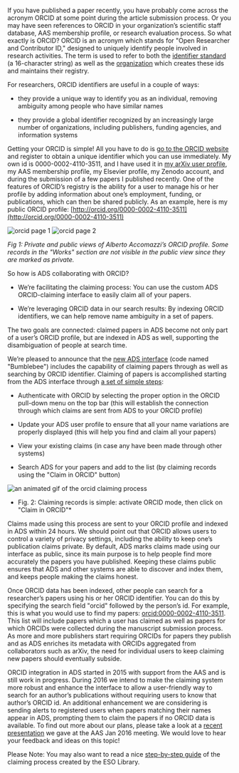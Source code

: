 
If you have published a paper recently, you have probably come across the acronym ORCID at some point during the article submission process.  Or you may have seen references to ORCID in your organization’s scientific staff database, AAS membership profile, or research evaluation process.  So what exactly is ORCID?  ORCID is an acronym which stands for "Open Researcher and Contributor ID," designed to uniquely identify people involved in research activities.  The term is used to refer to both the [identifier standard](https://en.wikipedia.org/wiki/ORCID) (a 16-character string) as well as the [organization](http://orcid.org) which creates these ids and maintains their registry.

For researchers, ORCID identifiers are useful in a couple of ways:

* they provide a unique way to identify you as an individual, removing ambiguity among people who have similar names

* they provide a global identifier recognized by an increasingly large number of organizations, including publishers, funding agencies, and information systems

Getting your ORCID is simple!  All you have to do is [go to the ORCID website](http://orcid.org) and register to obtain a unique identifier which you can use immediately.  My own id is 0000-0002-4110-3511, and I have used it in [my arXiv user profile](http://arxiv.org/a/accomazzi_a_1.html), my AAS membership profile, my Elsevier profile, my Zenodo account, and during the submission of a few papers I published recently.  One of the features of ORCID’s registry is the ability for a user to manage his or her profile by adding information about one’s employment, funding, or publications, which can then be shared publicly.  As an example, here is my public ORCID profile: [http://orcid.org/0000-0002-4110-3511](http://orcid.org/0000-0002-4110-3511)

<img class="img-responsive" src="./../help/img/orcid_image_0.png" alt="orcid page 1"/>
<img class="img-responsive" src="./../help/img/orcid_image_1.png" alt="orcid page 2"/>

*Fig 1: Private and public views of Alberto Accomazzi’s ORCID profile.  Some records in the "Works" section are not visible in the public view since they are marked as private.*

So how is ADS collaborating with ORCID?

* We’re facilitating the claiming process: You can use the custom ADS ORCID-claiming interface to easily claim all of your papers.

* We’re leveraging ORCID data in our search results: By  indexing ORCID identifiers, we can help remove name ambiguity in a set of papers.

The two goals are connected: claimed papers in ADS become not only part of a user’s ORCID profile, but are indexed in ADS as well, supporting the disambiguation of people at search time.

We’re pleased to announce that the [new ADS interface](https://ui.adsabs.harvard.edu) (code named "Bumblebee") includes the capability of claiming papers through as well as searching by ORCID identifier.  Claiming of papers is accomplished starting from the ADS interface through [a set of simple steps](https://ui.adsabs.harvard.edu/#orcid-instructions):

* Authenticate with ORCID by selecting the proper option in the ORCID pull-down menu on the top bar (this will establish the connection through which claims are sent from ADS to your ORCID profile)

* Update your ADS user profile to ensure that all your name variations are properly displayed (this will help you find and claim all your papers)

* View your existing claims (in case any have been made through other systems)

* Search ADS for your papers and add to the list (by claiming records using the "Claim in ORCID" button)

<img src="./../help/img/orcid-claiming.gif" alt="an animated gif of the orcid claiming process" class="img-responsive" style="margin:auto">

*	Fig. 2: Claiming records is simple: activate ORCID mode, then click on "Claim in ORCID"*

Claims made using this process are sent to your ORCID profile and indexed in ADS within 24 hours.  We should point out that ORCID allows users to control a variety of privacy settings, including the ability to keep one’s publication claims private.  By default, ADS marks claims made using our interface as public, since its main purpose is to help people find more accurately the papers you have published.  Keeping these claims public ensures that ADS and other systems are able to discover and index them, and keeps people making the claims honest.

Once ORCID data has been indexed, other people can search for a researcher’s papers using his or her ORCID identifier.  You can do this by specifying the search field "orcid" followed by the person’s id.  For example, this is what you would use to find my papers: [orcid:0000-0002-4110-3511](https://ui.adsabs.harvard.edu/#search/q=orcid%3A0000-0002-4110-3511&sort=date%20desc).  This list will include papers which a user has claimed as well as papers for which ORCIDs were collected during the manuscript submission process.  As more and more publishers start requiring ORCIDs for papers they publish and as ADS enriches its metadata with ORCIDs aggregated from collaborators such as arXiv, the need for individual users to keep claiming new papers should eventually subside.

ORCID integration in ADS started in 2015 with support from the AAS and is still work in progress.  During 2016 we intend to make the claiming system more robust and enhance the interface to allow a user-friendly way to search for an author’s publications without requiring users to know that author’s ORCID id.  An additional enhancement we are considering is sending alerts to registered users when papers matching their names appear in ADS, prompting them to claim the papers if no ORCID data is available.  To find out more about our plans, please take a look at a [recent presentation](https://docs.google.com/presentation/d/1SCTL7z45ROYSCQstu6aqwaxQ0-m7RRWE-1Fdz5M5j5U/edit?usp=sharing) we gave at the AAS Jan 2016 meeting.  We would love to hear your feedback and ideas on this topic!

Please Note: You may also want to read a nice [step-by-step guide](http://www.eso.org/sci/libraries/edocs/ESO/ADS-ORCID_StepByStep.pdf) of the claiming process created by the ESO Library.
